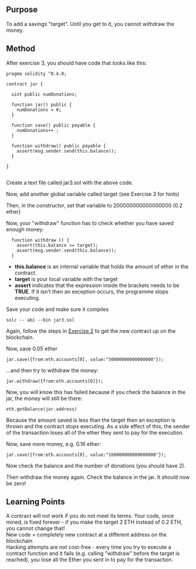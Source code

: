 ## Purpose

To add a savings "target". Until you get to it, you cannot withdraw the money.

## Method

After exercise 3, you should have code that looks like this:

```
pragma solidity ^0.4.0;

contract jar {
  
  uint public numDonations; 

  function jar() public {
    numDonations = 0;
  }

  function save() public payable {
    numDonations++ ;
  }

  function withdraw() public payable {
    assert(msg.sender.send(this.balance));
  }

}


```

Create a text file called jar3.sol with the above code.

Now, add another global variable called target (see Exercise 3 for hints)

Then, in the constructor, set that variable to 200000000000000000  (0.2 ether)

Now, your "withdraw" function has to check whether you have saved enough money:

```
  function withdraw () {
    assert(this.balance >= target);
    assert(msg.sender.send(this.balance));
  }
```
- **this.balance** is an internal variable that holds the amount of ether in the contract.  
- **target** is your local variable with the target
- **assert** indicates that the expression inside the brackets needs to be **TRUE**. If it isn't then an exception occurs, the programme stops executing.

Save your code and make sure it compiles

    solc -- abi --bin jar3.sol

Again, follow the steps in [Exercise 2](https://gist.github.com/danmermel/66c87ffb1b6174999762c45d5251ffdf) to get the new contract up on the blockchain.

Now, save 0.05 ether

    jar.save({from:eth.accounts[0], value:"50000000000000000"});

...and then try to withdraw the money:

    jar.withdraw({from:eth.accounts[0]});

Now, you will know this has failed because if you check the balance in the jar, the money will still be there:

    eth.getBalance(jar.address)

Because the amount saved is less than the target then an exception is thrown and the contract stops executing. 
As a side effect of this, the sender of the transaction loses all of the ether they sent to pay for the execution.

Now, save more money, e.g. 0.16 ether:

    jar.save({from:eth.accounts[0], value:"160000000000000000"});
    
Now check the balance and the number of donations (you should have 2).

Then withdraw the money again. Check the balance in the jar. It should now be zero!

## Learning Points

A contract will not work if you do not meet its terms. 
Your code, once mined, is fixed forever - if you make the target 2 ETH instead of 0.2 ETH, you cannot change that!  
New code = completely new contract at a different address on the blockchain  
Hacking attempts are not cost-free - every time you try to execute a contract function and it fails (e.g. calling "withdraw" before the target is reached), you lose all the Ether you sent in to pay for the transaction.
